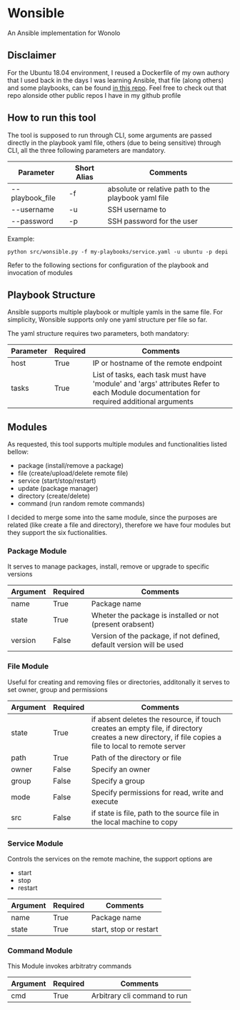 # Wonsible

An Ansible implementation for Wonolo

## Disclaimer

For the Ubuntu 18.04 environment, I reused a Dockerfile of my own authory that I used back in the days I was learning Ansible, that file (along others) and some playbooks, can be found [in this repo](https://github.com/tomasdepi/ansible). Feel free to check out that repo alonside other public repos I have in my github profile


## How to run this tool

The tool is supposed to run through CLI, some arguments are passed directly in the playbook yaml file, others (due to being sensitive) through CLI, all the three following parameters are mandatory.

| Parameter       | Short Alias | Comments                                                             |
|-----------------|-------------|----------------------------------------------------------------------|
| --playbook_file | -f          | absolute or relative path to the playbook yaml file                  |
| --username      | -u          | SSH username to 
| --password      | -p          | SSH password for the user                                            |


Example:
```
python src/wonsible.py -f my-playbooks/service.yaml -u ubuntu -p depi
```

Refer to the following sections for configuration of the playbook and invocation of modules

## Playbook Structure

Ansible supports multiple playbook or multiple yamls in the same file.
For simplicity, Wonsible supports only one yaml structure per file so far.

The yaml structure requires two parameters, both mandatory:

| Parameter | Required | Comments                                                                                                                              |
|-----------|----------|---------------------------------------------------------------------------------------------------------------------------------------|
| host      |   True   |IP or hostname of the remote endpoint                                                                                                  |
| tasks     |   True   |List of tasks, each task must have 'module' and 'args' attributes Refer to each Module documentation for required additional arguments |

## Modules

As requested, this tool supports multiple modules and functionalities listed bellow:

* package (install/remove a package)
* file (create/upload/delete remote file)
* service (start/stop/restart)
* update (package manager)
* directory (create/delete)
* command (run random remote commands)


I decided to merge some into the same module, since the purposes are related (like create a file and directory), therefore we have four modules but they support the six fuctionalities.

### Package Module

It serves to manage packages, install, remove or upgrade to specific versions

| Argument  | Required | Comments                                                             |
|-----------|----------|----------------------------------------------------------------------|
| name      |   True   | Package name                                                         |
| state     |   True   | Wheter the package is installed or not (present orabsent)            |
| version   |   False  | Version of the package, if not defined, default version will be used |

### File Module

Useful for creating and removing files or directories, additonally it serves to set owner, group and permissions

| Argument | Required | Comments                                                                        |
|----------|----------|---------------------------------------------------------------------------------|
| state    |  True    | if absent deletes the resource, if touch creates an empty file, if directory creates a new directory, if file copies a file to local to remote server |
| path     |  True    | Path of the directory or file                                                   |
| owner    |  False   | Specify an owner                                                                |
| group    |  False   | Specify a group                                                                 |
| mode     |  False   | Specify permissions for read, write and execute                                 |
| src      |  False   | if state is file, path to the source file in the local machine to copy          |

### Service Module

Controls the services on the remote machine, the support options are
* start
* stop
* restart

| Argument  | Required | Comments                          |
|-----------|----------|-----------------------------------|
| name      |   True   | Package name                      |
| state     |   True   | start, stop or restart            |

### Command Module

This Module invokes arbitratry commands

| Argument | Required | Comments                     |
|----------|----------|------------------------------|
|cmd       |  True    | Arbitrary cli command to run | 
